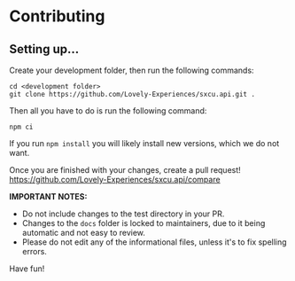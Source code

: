 # Contributing

## Setting up...

Create your development folder, then run the following commands:
```console
cd <development folder>
git clone https://github.com/Lovely-Experiences/sxcu.api.git .
```

Then all you have to do is run the following command:
```
npm ci
```

If you run `npm install` you will likely install new versions, which we do not want.

Once you are finished with your changes, create a pull request!
https://github.com/Lovely-Experiences/sxcu.api/compare

**IMPORTANT NOTES:**
* Do not include changes to the test directory in your PR.
* Changes to the `docs` folder is locked to maintainers, due to it being automatic and not easy to review.
* Please do not edit any of the informational files, unless it's to fix spelling errors.

Have fun!
